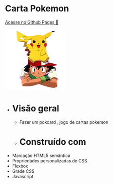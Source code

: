 # <h1>Carta Pokemon</h1> 

<a href=" https://luvalentinaa.github.io/carta-pokemon/">Acesse no Github Pages 🔗</a>

   

  <img src="src/imagens/pokemon.png">



- # Visão geral
  - Fazer um pokcard , jogo de cartas pokemon


  - # Construído com
- Marcação HTML5 semântica
- Propriedades personalizadas de CSS
- Flexbox
- Grade CSS
- Javascript


